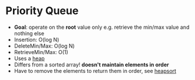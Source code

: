# Priority Queue
* **Goal**: operate on the **root** value only e.g. retrieve the min/max value and nothing else
* Insertion: O(log N)
* DeleteMin/Max: O(log N)
* RetrieveMin/Max: O(1)
* Uses a [heap](/src/interview_notes/datastructures/heap.md)
* Differs from a sorted array! **doesn't maintain elements in order**
* Have to remove the elements to return them in order, see [heapsort](/src/interview_notes/algorithms/heapsort.md)